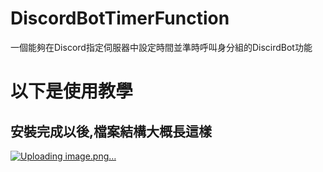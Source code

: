 # DiscordBotTimerFunction
一個能夠在Discord指定伺服器中設定時間並準時呼叫身分組的DiscirdBot功能

# 以下是使用教學
## 安裝完成以後,檔案結構大概長這樣
[![Uploading image.png…]()](https://github.com/YuYue71/DiscordBotTimerFunction/blob/main/image/a.png)
